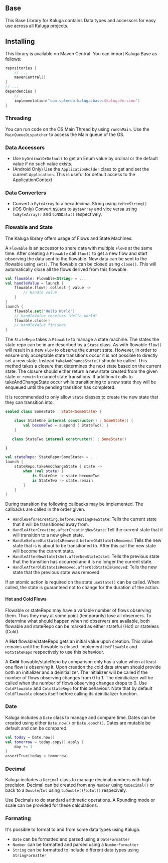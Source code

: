 ## Base
This Base Library for Kaluga contains Data types and accessors for easy use across all Kaluga projects.

## Installing
This library is available on Maven Central. You can import Kaluga Base as follows:

```kotlin
repositories {
    // ...
    mavenCentral()
}
// ...
dependencies {
    // ...
    implementation("com.splendo.kaluga:base:$kalugaVersion")
}
```

### Threading
You can run code on the OS Main Thread by using `runOnMain`. Use the `MainQueueDispatcher` to access the Main queue of the OS.

### Data Accessors
- Use `byOrdinalOrDefault` to get an Enum value by ordinal or the default value if no such value exists.
- (Android Only) Use the `ApplicationHolder` class to get and set the current `Application`. This is useful for default access to the ApplicationContext

### Data Converters
- Convert a `ByteArray` to a hexadecimal String using `toHexString()`
- (iOS Only) Convert `NSData` to `ByteArray` and vice versa using `toByteArray()` and `toNSData()` respectively.

### Flowable and State
The Kaluga library offers usage of Flows and State Machines.

A `Flowable` is an accessor to share data with multiple `Flow`s at the same time.
After creating a `Flowable` call `flow()` to get a new flow and start observing the data sent to the flowable.
New data can be sent to the flowable using `set()`.
The flowable can be closed using `close()`. This will automatically close all the flows derived from this flowable.

```kotlin
val flowable: Flowable<String> = ...
val handleValue = launch {
    flowable.flow().collect { value ->
        // Handle value
    }
}
launch {
    flowable.set("Hello World")
    // handleValue receives "Hello World"
    flowable.close()
    // handleValue finishes
}
```

The `StateRepo` takes a `Flowable` to manage a state machine.
The states the state repo can be in are described by a `State` class.
As with flowable `flow()` will result in a new `Flow` to observe the current state.
However, in order to ensure only acceptable state transitions occur it is not possible to directly set a new state.
Instead `takeAndChangeState()` should be called.
This method takes a closure that determines the next state based on the current state.
The closure should either return a new state created from the given state or `remain` to cancel state transitions.
If additional calls to takeAndChangeState occur while transitioning to a new state they will be enqueued until the pending transition has completed.

It is recommended to only allow `State` classes to create the new state that they can transition into.

```kotlin
sealed class SomeState : State<SomeState> {

    class StateOne internal constructor() : SomeState() {
        val becomeTwo = suspend { StateTwo() }
    }

   class StateTwo internal constructor() : SomeState()

}

val stateRepo: StateRepo<SomeState> = ...
launch {
    stateRepo.takeAndChangeState { state ->
        when (val state) {
            is StateOne -> state.becomeTwo
            is StateTwo -> state.remain
        }
    }
}
```

During transition the following callbacks may be implemented. The callbacks are called in the order given.
- `HandleBeforeCreating.beforeCreatingNewState`: Tells the current state that it will be transitioned away from.
- `HandleAfterCreating.afterCreatingNewState`: Tell the current state that it will transition to a new given state.
- `HandleBeforeOldStateIsRemoved.beforeOldStateIsRemoved`: Tells the new state that is is about to be transitioned to. After this call the new state will become the current state.
- `HandleAfterNewStateIsSet.afterNewStateIsSet`: Tells the previous state that the transition has occurred and it is no longer the current state.
- `HandleAfterOldStateIsRemoved.afterOldStateIsRemoved`: Tells the new state that the previous state was removed.

If an atomic action is required on the state `useState()` can be called. When called, the state is guaranteed not to change for the duration of the action.

#### Hot and Cold Flows
Flowable or stateRepo may have a variable number of flows observing them.
Thus they may at some point (temporarily) lose all observers.
To determine what should happen when no observers are available, both flowable and stateRepo can be marked as either stateful (Hot) or stateless (Cold).

A **Hot** flowable/stateRepo gets an initial value upon creation.
This value remains until the flowable is closed.
Implement `HotFlowable` and `HotStateRepo` respectively to use this behaviour.

A **Cold** flowable/stateRepo by comparison only has a value when at least one flow is observing it.
Upon creation the cold data stream should provide both an initializer and a deinitializer.
The initializer will be called if the number of flows observing changes from 0 to 1.
The deinitializer will be called when the number of flows observing changes drops to 0.
Use `ColdFlowable` and `ColdStateRepo` for this behaviour.
Note that by default `ColdFlowable` closes itself before calling its deinitializer function.

### Date
Kaluga includes a `Date` class to manage and compare time.
Dates can be created using either `Date.now()` or `Date.epoch()`.
Dates are mutable be default and can be compared.

```kotlin
val today = Date.now()
val tomorrow = today.copy().apply {
    day += 1
}
assertTrue(today < tomorrow)
```

### Decimal

Kaluga includes a `Decimal` class to manage decimal numbers with high precision.
Decimal can be created from any `Number` using `toDecimal()` or back to a `Double`/`Int` using `toDouble()`/`toInt()` respecively.

Use Decimals to do standard arithmetic operations. A Rounding mode or scale can be provided for these calculations.

### Formating

It's possible to format to and from some data types using Kaluga.

- `Date` can be formatted and parsed using a `DateFormatter`
- `Number` can be formatted and parsed using a `NumberFormatter`
- `String` can be formatted to include different data types using `StringFormatter`
